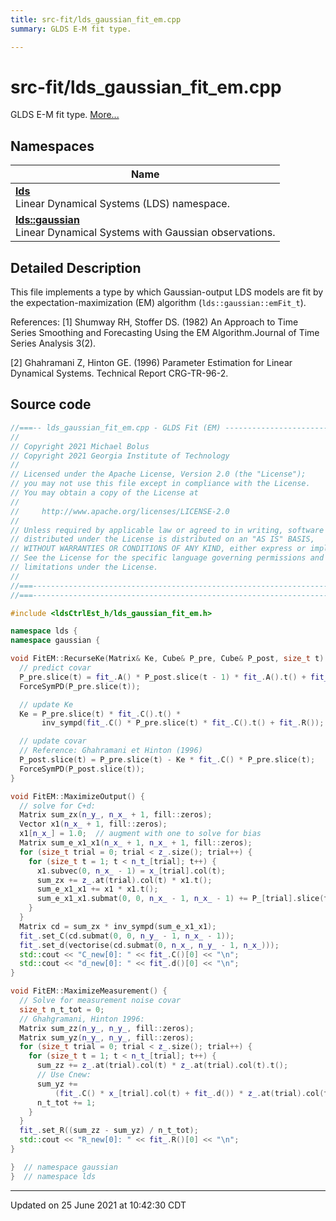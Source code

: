 ```yaml
---
title: src-fit/lds_gaussian_fit_em.cpp
summary: GLDS E-M fit type. 

---
```


# src-fit/lds_gaussian_fit_em.cpp

GLDS E-M fit type.  [More...](#detailed-description)



## Namespaces

| Name           |
| -------------- |
| **[lds](/lds-ctrl-est/docs/api/namespaces/namespacelds/)** <br>Linear Dynamical Systems (LDS) namespace.  |
| **[lds::gaussian](/lds-ctrl-est/docs/api/namespaces/namespacelds_1_1gaussian/)** <br>Linear Dynamical Systems with Gaussian observations.  |

## Detailed Description



This file implements a type by which Gaussian-output LDS models are fit by the expectation-maximization (EM) algorithm (`lds::gaussian::emFit_t`).

References: [1] Shumway RH, Stoffer DS. (1982) An Approach to Time Series Smoothing and Forecasting Using the EM Algorithm.Journal of Time Series Analysis 3(2).

[2] Ghahramani Z, Hinton GE. (1996) Parameter Estimation for Linear Dynamical Systems. Technical Report CRG-TR-96-2. 





## Source code

```cpp
//===-- lds_gaussian_fit_em.cpp - GLDS Fit (EM) ---------------------------===//
//
// Copyright 2021 Michael Bolus
// Copyright 2021 Georgia Institute of Technology
//
// Licensed under the Apache License, Version 2.0 (the "License");
// you may not use this file except in compliance with the License.
// You may obtain a copy of the License at
//
//     http://www.apache.org/licenses/LICENSE-2.0
//
// Unless required by applicable law or agreed to in writing, software
// distributed under the License is distributed on an "AS IS" BASIS,
// WITHOUT WARRANTIES OR CONDITIONS OF ANY KIND, either express or implied.
// See the License for the specific language governing permissions and
// limitations under the License.
//
//===----------------------------------------------------------------------===//
//===----------------------------------------------------------------------===//

#include <ldsCtrlEst_h/lds_gaussian_fit_em.h>

namespace lds {
namespace gaussian {

void FitEM::RecurseKe(Matrix& Ke, Cube& P_pre, Cube& P_post, size_t t) {
  // predict covar
  P_pre.slice(t) = fit_.A() * P_post.slice(t - 1) * fit_.A().t() + fit_.Q();
  ForceSymPD(P_pre.slice(t));

  // update Ke
  Ke = P_pre.slice(t) * fit_.C().t() *
       inv_sympd(fit_.C() * P_pre.slice(t) * fit_.C().t() + fit_.R());

  // update covar
  // Reference: Ghahramani et Hinton (1996)
  P_post.slice(t) = P_pre.slice(t) - Ke * fit_.C() * P_pre.slice(t);
  ForceSymPD(P_post.slice(t));
}

void FitEM::MaximizeOutput() {
  // solve for C+d:
  Matrix sum_zx(n_y_, n_x_ + 1, fill::zeros);
  Vector x1(n_x_ + 1, fill::zeros);
  x1[n_x_] = 1.0;  // augment with one to solve for bias
  Matrix sum_e_x1_x1(n_x_ + 1, n_x_ + 1, fill::zeros);
  for (size_t trial = 0; trial < z_.size(); trial++) {
    for (size_t t = 1; t < n_t_[trial]; t++) {
      x1.subvec(0, n_x_ - 1) = x_[trial].col(t);
      sum_zx += z_.at(trial).col(t) * x1.t();
      sum_e_x1_x1 += x1 * x1.t();
      sum_e_x1_x1.submat(0, 0, n_x_ - 1, n_x_ - 1) += P_[trial].slice(t);
    }
  }
  Matrix cd = sum_zx * inv_sympd(sum_e_x1_x1);
  fit_.set_C(cd.submat(0, 0, n_y_ - 1, n_x_ - 1));
  fit_.set_d(vectorise(cd.submat(0, n_x_, n_y_ - 1, n_x_)));
  std::cout << "C_new[0]: " << fit_.C()[0] << "\n";
  std::cout << "d_new[0]: " << fit_.d()[0] << "\n";
}

void FitEM::MaximizeMeasurement() {
  // Solve for measurement noise covar
  size_t n_t_tot = 0;
  // Ghahgramani, Hinton 1996:
  Matrix sum_zz(n_y_, n_y_, fill::zeros);
  Matrix sum_yz(n_y_, n_y_, fill::zeros);
  for (size_t trial = 0; trial < z_.size(); trial++) {
    for (size_t t = 1; t < n_t_[trial]; t++) {
      sum_zz += z_.at(trial).col(t) * z_.at(trial).col(t).t();
      // Use Cnew:
      sum_yz +=
          (fit_.C() * x_[trial].col(t) + fit_.d()) * z_.at(trial).col(t).t();
      n_t_tot += 1;
    }
  }
  fit_.set_R((sum_zz - sum_yz) / n_t_tot);
  std::cout << "R_new[0]: " << fit_.R()[0] << "\n";
}

}  // namespace gaussian
}  // namespace lds
```


-------------------------------

Updated on 25 June 2021 at 10:42:30 CDT
